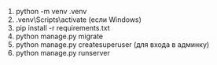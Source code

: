 1. python -m venv .venv
2. .venv\Scripts\activate (если Windows)
3. pip install -r requirements.txt
4. python manage.py migrate
5. python manage.py createsuperuser (для входа в админку)
6. python manage.py runserver